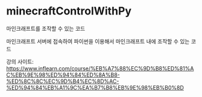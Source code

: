 # minecraftControlWithPy
마인크래프트를 조작할 수 있는 코드

마인크래프트 서버에 접속하여 파이썬을 이용해서 마인크래프트 내에 조작할 수 있는 코드

강의 사이트: https://www.inflearn.com/course/%EB%A7%88%EC%9D%B8%ED%81%AC%EB%9E%98%ED%94%84%ED%8A%B8-%ED%8C%8C%EC%9D%B4%EC%8D%AC-%ED%94%84%EB%A1%9C%EA%B7%B8%EB%9E%98%EB%B0%8D
